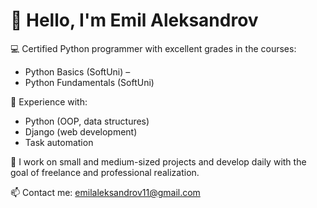 # 👋 Hello, I'm Emil Aleksandrov

💻 Certified Python programmer with excellent grades in the courses:
- Python Basics (SoftUni) –
- Python Fundamentals (SoftUni) 

🔧 Experience with:
- Python (OOP, data structures)
- Django (web development)
- Task automation

🧪 I work on small and medium-sized projects and develop daily with the goal of freelance and professional realization.

📫 Contact me: emilaleksandrov11@gmail.com
